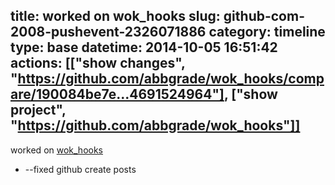 title: worked on wok_hooks
slug: github-com-2008-pushevent-2326071886
category: timeline
type: base
datetime: 2014-10-05 16:51:42
actions: [["show changes", "https://github.com/abbgrade/wok_hooks/compare/190084be7e...4691524964"], ["show project", "https://github.com/abbgrade/wok_hooks"]]
---
worked on [wok_hooks](https://github.com/abbgrade/wok_hooks)

 - --fixed github create posts
